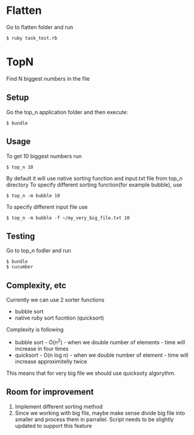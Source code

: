 # Flatten

Go to flatten folder and run

    $ ruby task_test.rb

# TopN

Find N biggest numbers in the file

## Setup

Go the top_n application folder and then execute:

    $ bundle

## Usage

To get 10 biggest numbers run

    $ top_n 10

By default it will use native sorting function and input.txt file from top_n directory
To specify different sorting function(for example bubble), use

    $ top_n -m bubble 10

To specify different input file use

    $ top_n -m bubble -f ~/my_very_big_file.txt 10

## Testing

Go to top_n fodler and run

    $ bundle
    $ cucumber

## Complexity, etc

Currently we can use 2 sorter functions

* bubble sort
* native ruby sort fucntion (quicksort)

Complexity is following

* bubble sort - O(n<sup>2</sup>) - when we double number of elements - time will increase in four times
* quicksort - O(n log n) - when we double number of element - time will increase approximitelly twice

This means that for very big file we should use quicksoty algorythm.

## Room for improvement

1. Implement different sorting method
2. Since we working with big file, maybe make sense divide big file into smaller and process them in parrallel.
Script needs to be slightly updated to support this feature
